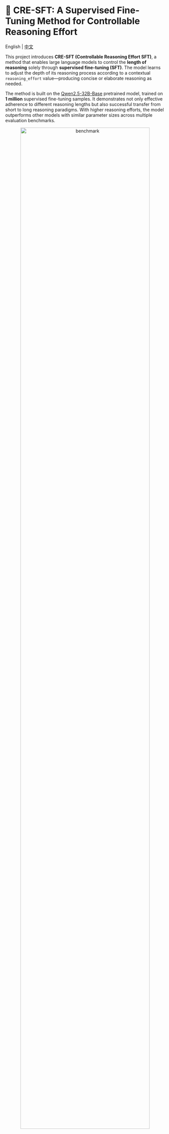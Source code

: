 # 🧠 CRE-SFT: A Supervised Fine-Tuning Method for Controllable Reasoning Effort

English | [中文](README_zh.md)

This project introduces **CRE-SFT (Controllable Reasoning Effort SFT)**, a method that enables large language models to control the **length of reasoning** solely through **supervised fine-tuning (SFT)**. The model learns to adjust the depth of its reasoning process according to a contextual `reasoning_effort` value—producing concise or elaborate reasoning as needed.

The method is built on the [Qwen2.5-32B-Base](https://huggingface.co/Qwen/Qwen2.5-32B) pretrained model, trained on **1 million** supervised fine-tuning samples. It demonstrates not only effective adherence to different reasoning lengths but also successful transfer from short to long reasoning paradigms. With higher reasoning efforts, the model outperforms other models with similar parameter sizes across multiple evaluation benchmarks.

<div align="center">
  <img src="figures/benchmark.png" width="90%" alt="benchmark" />
</div>


## 📊 Method Overview

We define `reasoning_effort` as a value indicating the **upper limit of allowed reasoning length (in tokens)**. A higher value encourages more thorough reasoning and reflection. The following prompt is appended to each training sample after the original system prompt:

```
The reasoning_effort score is a measure of how verbose chain-of-thought reasoning before answering should be. Your reasoning can include logical deductions, evaluating possible interpretations, considering edge cases, and weighing tradeoffs between different response strategies.

Higher reasoning_effort scores indicate that more reasoning are expected, while lower reasoning_effort scores indicate that more concise reasoning are preferred. Overly verbose answers may be penalized when reasoning_effort is low, as will overly terse answers when reasoning_effort is high. 

Your reasoning_effort score is: {reasoning_effort}.
```

We observed that most training samples had a real reasoning length below 1k tokens. Code-related samples ranged from 2k–8k, with very few exceeding 16k. To normalize reasoning length, we defined a `next_power_of_two()` function to map token lengths into powers of two:

```python
def next_power_of_two(x: int) -> int:
    if x <= 0:
        return 0
    power = 1
    while power < x:
        power <<= 1
    return power
```

This function returns the **smallest power of two greater than or equal to a given positive integer `x`**, formally:

$$
f(x) =
\begin{cases}
0, & \text{if } x \leq 0 \\
2^{\lceil \log_2 x \rceil}, & \text{if } x > 0
\end{cases}
$$

Token length is calculated using the Qwen2.5-32B tokenizer:

```python
from transformers import AutoTokenizer

tokenizer = AutoTokenizer.from_pretrained("Qwen/Qwen2.5-32B", trust_remote_code=True)

def get_token_num(text):
    return len(tokenizer(text)["input_ids"])
```

Examples:

* Token length = 13 → `reasoning_effort` = 16
* Token length = 400 → `reasoning_effort` = 512

## 📂 Training Data

For samples with reasoning processes, the SFT data with prompt looks like:

```
<|im_start|>system
The reasoning_effort score is ...(omitted)
Your reasoning_effort score is: 256. <|im_end|>

<|im_start|>user
Which is greater, 9.11 or 9.2?<|im_end|>

<|im_start|>assistant
<think>
Let's compare 9.11 and 9.2. They have the same integer part (9), so we compare the decimal parts: 0.11 vs 0.2. We can write 0.2 as 0.20, and since 0.11 < 0.20, we conclude 9.11 < 9.2.
Also, the user might be referring to dates, but unless otherwise specified, we compare numerical values. So 9.2 is greater.
</think>
To compare 9.11 and 9.2:

1. **Integer part**: Both are 9, so we move to decimals.
2. **Decimal part**:
   - 9.11 → 0.11 (11/100)
   - 9.2 → 0.20 (2/10 = 20/100)
3. **Comparison**: 0.11 < 0.20, so 9.11 < 9.2.

**Conclusion**: 9.2 is greater.<|im_end|>
```

For samples **without reasoning**, the SFT format looks like:

```
<|im_start|>system
The reasoning_effort score is ...(omitted)
Your reasoning_effort score is: 0. <|im_end|>

<|im_start|>user
Hello<|im_end|>

<|im_start|>assistant
<think>
</think>
Hello! How can I help you today? Feel free to ask questions or chat!<|im_end|>
```

Data breakdown (1M total samples):

* Code tasks with reasoning: 40%
* Math tasks with reasoning: 40%
* General tasks with reasoning: 10%
* General tasks without reasoning: 10%

Training settings: 
* Full-parameter SFT
* Epoch = 2
* learning rate = 1e-5

## 📈 Experimental Results

Our model was evaluated across 9 public benchmarks with various `reasoning_effort` values, compared with two models of the same size: [DeepSeek-distill-Qwen-32B](https://huggingface.co/deepseek-ai/DeepSeek-R1-Distill-Qwen-32B) (based on Qwen2.5-32B-Base) and [OpenThinker2-32B](https://huggingface.co/open-thoughts/OpenThinker2-32B) (based on Qwen2.5-32B-Instruct).

|               **Model**               | **Average** | **AIME2024** | **AIME2025-I** | **MATH500** | **GPQA-Diamond** | **OlympiadBench** | **LiveMathBench** | **AMC23** | **LiveCodeBench<br>\[20240801-20250501]** | **HumanEval** |
| :-----------------------------------: | :---------: | :----------: | :------------: | :---------: | :--------------: | :---------------: | :---------------: | :-------: | :---------------------------------------: | :-----------: |
|     **DeepSeek-distill-Qwen-32B**     |    70.44    |     66.9     |      50.4      |     92.7    |       55.6       |        60.9       |        75.8       |    87.1   |                    50.9                   |      83.8     |
|        **OpenThinker2-32B<br>**       |    72.03    |     67.1     |    **55.4**    |   **94.3**  |       58.1       |        63.9       |        83.6       |    85.5   |                    50.8                   |      86.4     |
|  **Ours<br>(reasoning\_effort=256**)  |    69.36    |     51.0     |      45.4      |     91.9    |       56.9       |        61.4       |        77.0       |    81.6   |                    51.5                   |      86.3     |
|  **Ours<br>(reasoning\_effort=512**)  |    67.76    |     42.7     |      37.9      |     91.5    |       56.1       |        59.7       |        77.4       |    74.4   |                    50.9                   |      86.6     |
|  **Ours<br>(reasoning\_effort=1024**) |    71.15    |     62.9     |      46.3      |     93.3    |       58.0       |        63.1       |        80.9       |    87.1   |                    51.3                   |      86.0     |
|  **Ours<br>(reasoning\_effort=2048**) |    71.78    |   **67.5**   |      50.0      |     93.1    |     **58.3**     |        63.7       |        80.9       |    88.9   |                    51.3                   |      86.9     |
|  **Ours<br>(reasoning\_effort=4096**) |    71.86    |     65.6     |      52.1      |     92.9    |       57.8       |        64.2       |        82.3       |    88.6   |                    52.2                   |      86.3     |
|  **Ours<br>(reasoning\_effort=8192**) |    72.22    |     66.3     |      52.9      |     93.6    |       57.8       |        64.3       |        80.9       |    87.1   |                  **52.4**                 |    **88.0**   |
| **Ours<br>(reasoning\_effort=16384**) |  **72.25**  |     67.3     |      51.7      |     93.5    |       58.0       |      **64.5**     |      **84.0**     |  **89.5** |                    51.7                   |      87.4     |


The results indicate a **positive correlation between reasoning effort and performance**. As `reasoning_effort` increases, the model provides deeper, more accurate reasoning. The best performance (72.25 average) occurs at `reasoning_effort=16384`.

<div align="center">
  <img src="figures/delta.png" width="90%" alt="delta" />
</div>

While increased reasoning effort improves performance, the **marginal benefit decreases** as the effort grows. Choosing the optimal value of `reasoning_effort` is crucial for balancing reasoning depth and response efficiency.

<div align="center">
  <img src="figures/real_usage.png" width="90%" alt="real" />
</div>

We sampled over 300 test cases with target reasoning lengths under 8k and plotted the target vs actual reasoning lengths. The majority of cases stayed within the allowed limit, verifying the model’s ability to **control reasoning length** via discrete prompt signals.

## ⚠️ Limitations

* Reasoning granularity is coarse due to the use of power-of-two steps (e.g., 2k–4k, 4k–8k), which may lead to high variance in actual vs target lengths in mid ranges.
* Despite successful length control at higher values, the model tends to generate reasoning even when `reasoning_effort=0`, likely due to insufficient non-reasoning samples in the training data.
* When increasing `reasoning_effort` from 256 to 512, performance dropped on some benchmarks (e.g., AIME and AMC23), suggesting the model struggles to efficiently utilize medium-length reasoning budgets.

We will continue exploring finer-grained reasoning control and address the above limitations in future releases. Stay tuned for model checkpoints and accompanying papers.

## 📖 Example Usage

We demonstrate how changing the `reasoning_effort` controls the reasoning length:

* [reasoning\_effort=512](data/case_512.md)
* [reasoning\_effort=1024](data/case_1024.md)

Example request:

```bash
curl --location 'http://localhost:10001/v1/chat/completions' \
--header 'Content-Type: application/json' \
--data '{
    "model": "CRE-SFT",
    "messages": [
        {
            "role": "system",
            "content": "You are a helpful assistant.\n\nThe reasoning_effort score is a measure of how verbose chain-of-thought reasoning before answering should be. Your reasoning can include logical deductions, evaluating possible interpretations, considering edge cases, and weighing tradeoffs between different response strategies.\n\nHigher reasoning_effort scores indicate that more reasoning are expected, while lower reasoning_effort scores indicate that more concise reasoning are preferred. Overly verbose answers may be penalized when reasoning_effort is low, as will overly terse answers when reasoning_effort is high. \n\nYour reasoning_effort score is: 512."
        },
        {
            "role": "user",
            "content": "Introduce Newton’s laws of motion."
        }
    ],
    "temperature": 0.3,
    "stream": false
}'
```

## 📚 Citation

```
@misc{cre_sft,
  title={CRE-SFT: A Supervised Fine-Tuning Approach for Controllable Reasoning Effort},
  author={wenge-research},
  year={2025},
  url={https://github.com/wenge-research/CRE-SFT}
}
```
